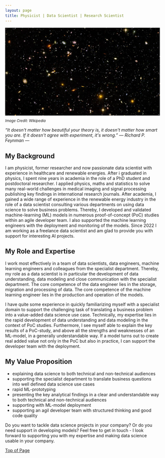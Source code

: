 ```yaml
---
layout: page
title: Physicist | Data Scientist | Research Scientist 
---
```


![universe](images/artificial_intelligence.png)\
<sub>*Image Credit: Wikipedia*

*“It doesn't matter how beautiful your theory is, it doesn't matter how smart you are. If it doesn't agree with experiment, it's wrong.” ― Richard P. Feynman ―*


## My Background
I am physicist, former researcher and now passionate data scientist with experience in healthcare and renewable energies. After i graduated in physics, I spent nine years in academia in the role of a PhD student and postdoctoral researcher. I applied physics, maths and statistics to solve many real-world challenges in medical imaging and signal processing publishing key findings in international research journals. After academia, I gained a wide range of experience in the renewable energy industry in the role of a data scientist consulting various departments on using data science to solve business problems. Thereby, I developed and validated machine-learning (ML) models in numerous proof-of-concept (PoC) studies within an agile developer team. I also supported the machine learning engineers with the deployment and monitoring of the models. Since 2022 I am working as a freelance data scientist and am glad to provide you with support for interesting AI projects.


## My Role and Expertise
I work most effectively in a team of data scientists, data engineers, machine learning engineers and colleagues from the specialist department. Thereby, my role as a data scientist is in particular the development of data understanding, data modeling and close communication with the specialist department. The core competence of the data engineer lies in the storage, migration and processing of data. The core competence of the machine learning engineer lies in the production and operation of the models.

I have quite some experience in quickly familiarizing myself with a specialist domain to support the challenging task of translating a business problem into a value-added data science use case. Technically, my expertise lies in the rapid development of data understanding and data modeling in the context of PoC studies. Furthermore, I see myself able to explain the key results of a PoC-study, and above all the strengths and weaknesses of an ML-model, in a generally understandable way. If a model turns out to create real added value not only in the PoC but also in practice, I can support the developer team with the deployment.


## My Value Proposition
- explaining data science to both technical and non-technical audiences
- supporting the specialist department to translate business questions into well defined data science use cases
- rapid ML-prototyping
- presenting the key analytical findings in a clear and understandable way to both technical and non-technical audiences 
- supporting with ML-model deployment
- supporting an agil developer team with structured thinking and good code quality

Do you want to tackle data science projects in your company? Or do you need support in developing models? Feel free to get in touch - I look forward to supporting you with my expertise and making data science usable in your company.

[Top of Page](#my-background)